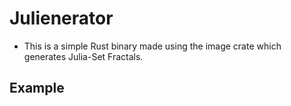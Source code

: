 # Julienerator

* This is a simple Rust binary made using the image crate which generates Julia-Set Fractals.


## Example

[](src/julia_set.png)

